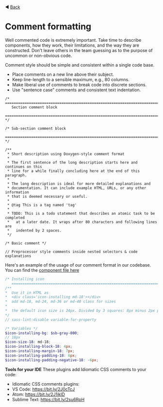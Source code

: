 ◀️ [Back](https://gitlab.com/SUSE-UIUX/eos/wikis/home#writing-code)


# Comment formatting

Well commented code is extremely important. Take time to describe components, how they work, their limitations, and the way they are constructed. Don't leave others in the team guessing as to the purpose of uncommon or non-obvious code.

Comment style should be simple and consistent within a single code base.

* Place comments on a new line above their subject.
* Keep line-length to a sensible maximum, e.g., 80 columns.
* Make liberal use of comments to break code into discrete sections.
* Use "sentence case" comments and consistent text indentation.

```
/* ==========================================================================
   Section comment block
   ========================================================================== */

/* Sub-section comment block
   ========================================================================== */

/**
 * Short description using Doxygen-style comment format
 *
 * The first sentence of the long description starts here and continues on this
 * line for a while finally concluding here at the end of this paragraph.
 *
 * The long description is ideal for more detailed explanations and
 * documentation. It can include example HTML, URLs, or any other information
 * that is deemed necessary or useful.
 *
 * @tag This is a tag named 'tag'
 *
 * TODO: This is a todo statement that describes an atomic task to be completed
 *   at a later date. It wraps after 80 characters and following lines are
 *   indented by 2 spaces.
 */

/* Basic comment */

// Preprocessor style comments inside nested selectors & code explanations
```

Here's an example of the usage of our comment format in our codebase. You can find the [component file here](https://gitlab.com/SUSE-UIUX/eos/blob/master/assets/stylesheets/components/icons/installing.scss)

```scss
/* Installing icon
   ========================================================================== */
/**
*  Use it in HTML as
*  <div class='icon-installing md-18'></div>
*  add md-18, md-24, md-36 or md-48 class for sizes
*
*  the default icon size is 24px. Divided by 3 squares: 8px minus 2px padding between blocks = 6px
*/
// sass-lint:disable variable-for-property

/* Variables */
$icon-installing-bg: $sb-gray-800;
// 18px
$icon-size-18: md-18;
$icon-installing-block-18: 4px;
$icon-installing-margin-18: 7px;
$icon-installing-padding-18: 6px;
$icon-installing-padding-negative-18: -6px;

```

**Tools for your IDE**
These plugins add Idiomatic CSS comments to your code:
* Idiomatic CSS comments plugins:
* VS Code: https://bit.ly/2J0cTcJ
* Atom: https://bit.ly/2J1ikID
* Sublime Text: https://bit.ly/2su6RpH